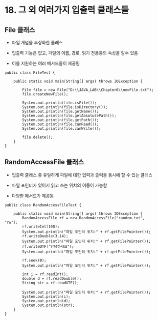 # 18. 그 외 여러가지 입출력 클래스들

## File 클래스

- 파일 개념을 추상화한 클래스

- 입출력 기능은 없고, 파일의 이름, 경로, 읽기 전용등의 속성을 알수 있음

- 이를 지원하는 여러 메서드들이 제공됨

```
public class FileTest {

	public static void main(String[] args) throws IOException {

		File file = new File("D:\\JAVA_LAB\\Chapter6\\newFile.txt");
		file.createNewFile();
		
		System.out.println(file.isFile());
		System.out.println(file.isDirectory());
		System.out.println(file.getName());
		System.out.println(file.getAbsolutePath());
		System.out.println(file.getPath());
		System.out.println(file.canRead());
		System.out.println(file.canWrite());
		
		file.delete();
	}
}
```

## RandomAccessFile 클래스

- 입출력 클래스 중 유일하게 파일에 대한 입력과 출력을 동시에 할 수 있는 클래스

- 파일 포인터가 있어서 읽고 쓰는 위치의 이동이 가능함

- 다양한 메서드가 제공됨

```
public class RandomAccessFileTest {

	public static void main(String[] args) throws IOException {
		RandomAccessFile rf = new RandomAccessFile("random.txt", "rw");
		rf.writeInt(100);
		System.out.println("파일 포인터 위치:" + rf.getFilePointer());
		rf.writeDouble(3.14);
		System.out.println("파일 포인터 위치:" + rf.getFilePointer());
		rf.writeUTF("안녕하세요");
		System.out.println("파일 포인터 위치:" + rf.getFilePointer());
	
		rf.seek(0);
		System.out.println("파일 포인터 위치:" + rf.getFilePointer());
		
		int i = rf.readInt();
		double d = rf.readDouble();
		String str = rf.readUTF();
	
		System.out.println("파일 포인터 위치:" + rf.getFilePointer());
		System.out.println(i);
		System.out.println(d);
		System.out.println(str);
	}
}
```

